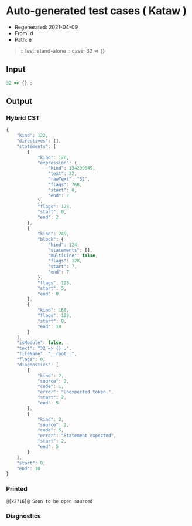# Auto-generated test cases ( Kataw )
- Regenerated: 2021-04-09
- From: d
- Path: e
> :: test: stand-alone
> :: case: 32 => {}
## Input

`````js
32 => {} ;
`````

## Output

### Hybrid CST

```javascript
{
    "kind": 122,
    "directives": [],
    "statements": [
        {
            "kind": 120,
            "expression": {
                "kind": 134299649,
                "text": 32,
                "rawText": "32",
                "flags": 768,
                "start": 0,
                "end": 2
            },
            "flags": 128,
            "start": 0,
            "end": 2
        },
        {
            "kind": 249,
            "block": {
                "kind": 124,
                "statements": [],
                "multiLine": false,
                "flags": 128,
                "start": 7,
                "end": 7
            },
            "flags": 128,
            "start": 5,
            "end": 8
        },
        {
            "kind": 168,
            "flags": 128,
            "start": 8,
            "end": 10
        }
    ],
    "isModule": false,
    "text": "32 => {} ;",
    "fileName": "__root__",
    "flags": 0,
    "diagnostics": [
        {
            "kind": 2,
            "source": 2,
            "code": 1,
            "error": "Unexpected token.",
            "start": 2,
            "end": 5
        },
        {
            "kind": 2,
            "source": 2,
            "code": 5,
            "error": "Statement expected",
            "start": 2,
            "end": 5
        }
    ],
    "start": 0,
    "end": 10
}
```

### Printed

```javascript
@{x2716}@ Soon to be open sourced
```

### Diagnostics

```javascript

```

